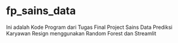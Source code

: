 # fp_sains_data
Ini adalah Kode Program dari Tugas Final Project Sains Data Prediksi Karyawan Resign menggunakan Random Forest dan Streamlit
